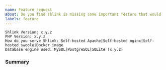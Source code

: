 ```yaml
---
name: Feature request
about: Do you find shlink is missing some important feature that would make it more useful?
labels: feature
---
```


<!--
Before opening an issue, just take into account that this is a completely free of charge open source project.
I'm always happy to help and provide support, but some understanding will be required.
I do this in my own free time, so expect some delays when implementing new features and fixing bugs, and don't take it personal if an issue gets eventually closed.
Try to be polite, and understand it is impossible for a project to cover all use cases.

With that said, please fill in the information requested next. More information might be requested next (like logs or system configs).
-->

    Shlink Version: x.y.z
    PHP Version: x.y.z
    How do you serve Shlink: Self-hosted Apache|Self-hosted nginx|Self-hosted swoole|Docker image
    Database engine used: MySQL|PostgreSQL|SQLite (x.y.z)

### Summary

<!-- Describe the issue you are facing here. -->
